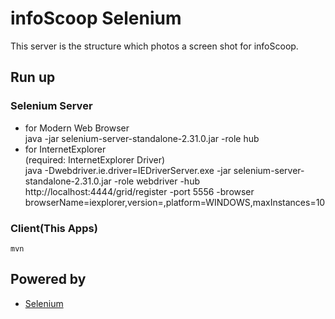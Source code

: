 # infoScoop Selenium
This server is the structure which photos a screen shot for infoScoop.
  
## Run up
### Selenium Server
* for Modern Web Browser  
    java -jar selenium-server-standalone-2.31.0.jar -role hub
* for InternetExplorer  
(required: InternetExplorer Driver)  
    java -Dwebdriver.ie.driver=IEDriverServer.exe -jar selenium-server-standalone-2.31.0.jar -role webdriver -hub http://localhost:4444/grid/register -port 5556 -browser browserName=iexplorer,version=<versionNo>,platform=WINDOWS,maxInstances=10  

### Client(This Apps)
    mvn
  
## Powered by
* [Selenium](https://github.com/SeleniumHQ/selenium)